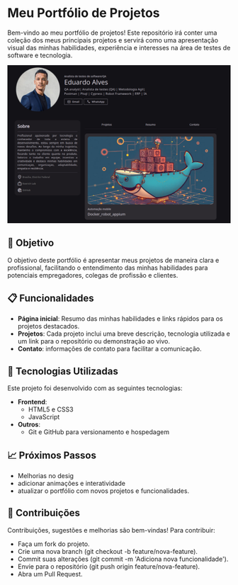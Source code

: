 # Meu Portfólio de Projetos

Bem-vindo ao meu portfólio de projetos! Este repositório irá conter uma coleção dos meus principais projetos e servirá como uma apresentação visual das minhas habilidades, experiência e interesses na área de testes de software e tecnologia.

![Screenshot do Portfólio](./assets/images/screenshot.png)

## 🎯 Objetivo

O objetivo deste portfólio é apresentar meus projetos de maneira clara e profissional, facilitando o entendimento das minhas habilidades para potenciais empregadores, colegas de profissão e clientes.

## 📋 Funcionalidades

- **Página inicial**: Resumo das minhas habilidades e links rápidos para os projetos destacados.
- **Projetos**: Cada projeto inclui uma breve descrição, tecnologia utilizada e um link para o repositório ou demonstração ao vivo.
- **Contato**: informações de contato para facilitar a comunicação.

## 🚀 Tecnologias Utilizadas

Este projeto foi desenvolvido com as seguintes tecnologias:

- **Frontend**:
  - HTML5 e CSS3
  - JavaScript
- **Outros**:
  - Git e GitHub para versionamento e hospedagem

## 📈 Próximos Passos

  - Melhorias no desig
  - adicionar animações e interatividade
  - atualizar o portfólio com novos projetos e funcionalidades.


## 🤝 Contribuições

Contribuições, sugestões e melhorias são bem-vindas! Para contribuir:

 - Faça um fork do projeto.
 - Crie uma nova branch (git checkout -b feature/nova-feature).
 - Commit suas alterações (git commit -m 'Adiciona nova funcionalidade').
 - Envie para o repositório (git push origin feature/nova-feature).
 - Abra um Pull Request.
